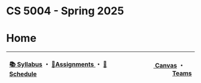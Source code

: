 # CS 5004 - Spring 2025
# Home

<table>
<thead>
<tr>
<th width="1000px">
<p align="left">
<a href="https://github.com/CS-5004-Spring-2025/Resources/blob/main/Syllabus.md">📚 Syllabus</a> 
・
<a href="https://github.com/CS-5004-Spring-2025/Resources/blob/main/Assignments.md">🎯Assignments </a>
・
<a href="https://github.com/CS-5004-Spring-2025/Resources/blob/main/Schedule.md">📆Schedule </a>
</th>
</p>

<th width="500px">
<p align="right">
<a href="https://northeastern.instructure.com/courses/206427">
<img height="15" src="https://encrypted-tbn0.gstatic.com/images?q=tbn:ANd9GcS01M7s52LIEYfk7SBpDgMLW-EcwM1JzO3N1A&s"/> 
Canvas</a>  
・
<a href="https://teams.microsoft.com/l/team/19%3AYCGd8c06mCpPM0Vhh1QwLDxMrUZaDTLE3WjsQAXfRD41%40thread.tacv2/conversations?groupId=56de66f9-8448-4beb-98b5-7b8d7bbf193d&tenantId=a8eec281-aaa3-4dae-ac9b-9a398b9215e7"/><img height="15" src="https://cdn-dynmedia-1.microsoft.com/is/content/microsoftcorp/Icon-Teams-28x281?resMode=sharp2&op_usm=1.5,0.65,15,0&qlt=85"/> Teams</a>
</th>
</tr>
</thead>
</table>